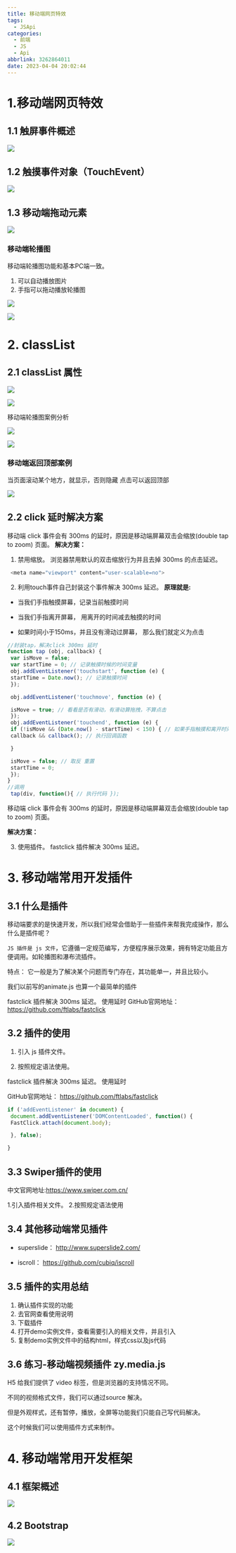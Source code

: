 ```yaml
---
title: 移动端网页特效
tags:
  - JSApi
categories:
  - 前端
  - JS
  - Api
abbrlink: 3262864011
date: 2023-04-04 20:02:44
---
```


# 1.移动端网页特效
## 1.1 触屏事件概述

![](/img/Apilearn/img6/1.png)

##  1.2 触摸事件对象（TouchEvent）

![](/img/Apilearn/img6/2.png)

## 1.3 移动端拖动元素

![](img6/3.png)

### 移动端轮播图

移动端轮播图功能和基本PC端一致。
1. 可以自动播放图片
2. 手指可以拖动播放轮播图

![](/img/Apilearn/img6/4.png)

![](/img/Apilearn/img6/5.png)

# 2. classList
## 2.1 classList 属性

![](/img/Apilearn/img6/6.png)

![](/img/Apilearn/img6/7.png)

移动端轮播图案例分析

![](/img/Apilearn/img6/8.png)

![](/img/Apilearn/img6/9.png)

### 移动端返回顶部案例

当页面滚动某个地方，就显示，否则隐藏
点击可以返回顶部

![](/img/Apilearn/img6/10.png)

## 2.2 click 延时解决方案
移动端 click 事件会有 300ms 的延时，原因是移动端屏幕双击会缩放(double tap to zoom) 页面。
**解决方案：**
1. 禁用缩放。 浏览器禁用默认的双击缩放行为并且去掉 300ms 的点击延迟。

```js
 <meta name="viewport" content="user-scalable=no">
```

2. 利用touch事件自己封装这个事件解决 300ms 延迟。
**原理就是:**

+ 当我们手指触摸屏幕，记录当前触摸时间

+ 当我们手指离开屏幕， 用离开的时间减去触摸的时间

+ 如果时间小于150ms，并且没有滑动过屏幕， 那么我们就定义为点击

```js
//封装tap，解决click 300ms 延时
function tap (obj, callback) {
 var isMove = false;
 var startTime = 0; // 记录触摸时候的时间变量
 obj.addEventListener('touchstart', function (e) {
 startTime = Date.now(); // 记录触摸时间
 });

 obj.addEventListener('touchmove', function (e) {

 isMove = true; // 看看是否有滑动，有滑动算拖拽，不算点击
 });
 obj.addEventListener('touchend', function (e) {
 if (!isMove && (Date.now() - startTime) < 150) { // 如果手指触摸和离开时间小于150ms 算点击
 callback && callback(); // 执行回调函数

 }

 isMove = false; // 取反 重置
 startTime = 0;
 });
}
//调用
 tap(div, function(){ // 执行代码 });
```

移动端 click 事件会有 300ms 的延时，原因是移动端屏幕双击会缩放(double tap to zoom) 页面。

**解决方案：**

3. 使用插件。 fastclick 插件解决 300ms 延迟。

# 3. 移动端常用开发插件

## 3.1 什么是插件

移动端要求的是快速开发，所以我们经常会借助于一些插件来帮我完成操作，那么什么是插件呢？

`JS 插件是 js 文件`，它遵循一定规范编写，方便程序展示效果，拥有特定功能且方便调用。如轮播图和瀑布流插件。

特点：
它一般是为了解决某个问题而专门存在，其功能单一，并且比较小。

我们以前写的animate.js 也算一个最简单的插件

fastclick 插件解决 300ms 延迟。 使用延时
GitHub官网地址： https://github.com/ftlabs/fastclick



## 3.2 插件的使用

1. 引入 js 插件文件。

2. 按照规定语法使用。

fastclick 插件解决 300ms 延迟。 使用延时

GitHub官网地址： https://github.com/ftlabs/fastclick
```js
if ('addEventListener' in document) {
 document.addEventListener('DOMContentLoaded', function() {
 FastClick.attach(document.body);

 }, false);

}
```
## 3.3 Swiper插件的使用

中文官网地址:https://www.swiper.com.cn/

1.引入插件相关文件。
2.按照规定语法使用

## 3.4 其他移动端常见插件

+ superslide： http://www.superslide2.com/

+ iscroll： https://github.com/cubiq/iscroll

## 3.5 插件的实用总结

1. 确认插件实现的功能
2. 去官网查看使用说明
3. 下载插件
4. 打开demo实例文件，查看需要引入的相关文件，并且引入
5. 复制demo实例文件中的结构html，样式css以及js代码

## 3.6 练习-移动端视频插件 zy.media.js

H5 给我们提供了 video 标签，但是浏览器的支持情况不同。

不同的视频格式文件，我们可以通过source 解决。

但是外观样式，还有暂停，播放，全屏等功能我们只能自己写代码解决。

这个时候我们可以使用插件方式来制作。

# 4. 移动端常用开发框架

## 4.1 框架概述

![](/img/Apilearn/img6/11.png)

## 4.2 Bootstrap

![](img6/12.png)

